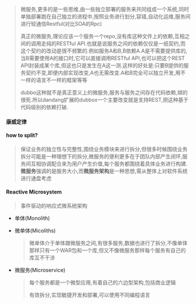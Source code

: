 > 微服务,更多的是一些思维,由一些独立部署的服务来共同组成一个系统,同时单独部署跑在自己独立的进程中,按照业务进行划分,容错,自动化运维,服务间进行轻通信Restful(对比SOA的Rpc)
>
> 真正的微服务,理论应该一个服务一个repo,没有库这种文件上的依赖,互相之间的调用走纯的RESTful API.也就是说服务之间的依赖仅仅是一纸契约,而这个契约的改动是很不频繁的.例如服务A和B,B依赖A.A是不需要提供库的,当B需要使用A的接口时,它可以直接调用RESTful API,也可以把这个REST API封装成某个库,但这也只是发生在A这一测.这样的好处是:只要B提供的服务契约不变,即便内部实现改变,A也无需改变.A和B完全可以独立开发,用不一样的语言不一样的框架等等
>
> dubbo这种就不是真正意义上的微服务,服务与服务之间存在代码依赖,绑的很死.所以dandang扩展的dubbox一个主要改变就是支持REST,把这种基于代码级别的依赖打破.

#### 康威定律

#### how to split?

>保证业务的独立性与完整性,围绕业务模块来进行拆分,但很多时候围绕业务拆分可能是一种理想下的拆分,微服务的便利更多在于团队内部产生闭环,服务间互相协调配合来为用户产生价值,每个服务都围绕着具体业务进行构建.**微服务**强调的是服务大小,而**微服务架构**是一种思想,需从整体上对软件系统进行通盘考虑

#### Reactive Microsystem

> 事件驱动的响应式微系统架构 

* 单体(Monolith)

* 微单体(Micoliths)

  > 微单体介于单体跟微服务之间,有很多服务,数据也进行了拆分,不像单体那样只有一个WAR包和一个库,但又不像微服务那样每个服务有自己的库互不干涉

* 微服务(Microservice)

  > 每个服务都是一个微型应用,有着自己的六边型架构,包括商业逻辑
  >
  > 有效拆分,实现敏捷开发和部署,可以使用不同编程语言 
